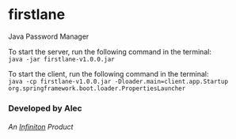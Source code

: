 # firstlane

Java Password Manager

To start the server, run the following command in the terminal:\
```java -jar firstlane-v1.0.0.jar```

To start the client, run the following command in the terminal:\
```java -cp firstlane-v1.0.0.jar -Dloader.main=client.app.Startup org.springframework.boot.loader.PropertiesLauncher```

### Developed by Alec

###### An [Infiniton](https://infiniton.xyz) Product


